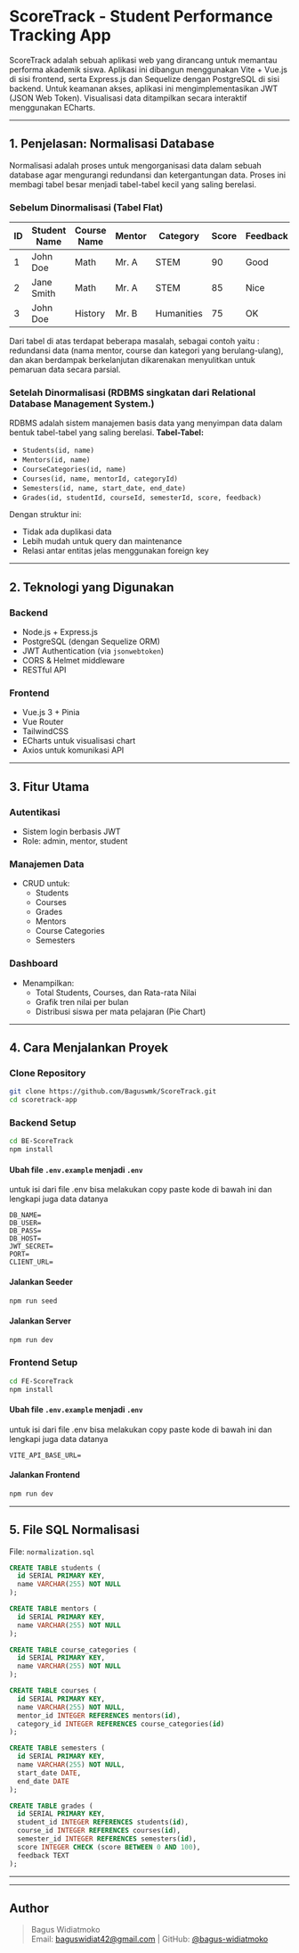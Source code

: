 
# ScoreTrack - Student Performance Tracking App

ScoreTrack adalah sebuah aplikasi web yang dirancang untuk memantau performa akademik siswa. Aplikasi ini dibangun menggunakan Vite + Vue.js di sisi frontend, serta Express.js dan Sequelize dengan PostgreSQL di sisi backend. Untuk keamanan akses, aplikasi ini mengimplementasikan JWT (JSON Web Token). Visualisasi data ditampilkan secara interaktif menggunakan ECharts.

---

##  1. Penjelasan: Normalisasi Database

Normalisasi adalah proses untuk mengorganisasi data dalam sebuah database agar mengurangi redundansi dan ketergantungan data. Proses ini membagi tabel besar menjadi tabel-tabel kecil yang saling berelasi.

### Sebelum Dinormalisasi (Tabel Flat)
| ID | Student Name | Course Name | Mentor | Category | Score | Feedback | Semester |
|----|--------------|-------------|--------|----------|-------|----------|----------|
| 1  | John Doe     | Math        | Mr. A  | STEM     | 90    | Good     | Ganjil   |
| 2  | Jane Smith   | Math        | Mr. A  | STEM     | 85    | Nice     | Ganjil   |
| 3  | John Doe     | History     | Mr. B  | Humanities | 75   | OK       | Genap    |

Dari tabel di atas terdapat beberapa masalah, sebagai contoh yaitu : redundansi data (nama mentor, course dan kategori yang berulang-ulang), dan akan berdampak berkelanjutan dikarenakan menyulitkan untuk pemaruan data secara parsial.

### Setelah Dinormalisasi (RDBMS singkatan dari Relational Database Management System.)
RDBMS adalah sistem manajemen basis data yang menyimpan data dalam bentuk tabel-tabel yang saling berelasi.
**Tabel-Tabel:**
- `Students(id, name)`
- `Mentors(id, name)`
- `CourseCategories(id, name)`
- `Courses(id, name, mentorId, categoryId)`
- `Semesters(id, name, start_date, end_date)`
- `Grades(id, studentId, courseId, semesterId, score, feedback)`

Dengan struktur ini:
- Tidak ada duplikasi data
- Lebih mudah untuk query dan maintenance
- Relasi antar entitas jelas menggunakan foreign key

---

## 2. Teknologi yang Digunakan

### Backend
- Node.js + Express.js
- PostgreSQL (dengan Sequelize ORM)
- JWT Authentication (via `jsonwebtoken`)
- CORS & Helmet middleware
- RESTful API

### Frontend
- Vue.js 3 + Pinia
- Vue Router
- TailwindCSS
- ECharts untuk visualisasi chart
- Axios untuk komunikasi API

---

## 3. Fitur Utama

###  Autentikasi
- Sistem login berbasis JWT
- Role: admin, mentor, student

### Manajemen Data
- CRUD untuk:
  - Students
  - Courses
  - Grades
  - Mentors
  - Course Categories
  - Semesters

### Dashboard
- Menampilkan:
  - Total Students, Courses, dan Rata-rata Nilai
  - Grafik tren nilai per bulan
  - Distribusi siswa per mata pelajaran (Pie Chart)

---

## 4. Cara Menjalankan Proyek

### Clone Repository
```bash
git clone https://github.com/Baguswmk/ScoreTrack.git
cd scoretrack-app
```

### Backend Setup
```bash
cd BE-ScoreTrack
npm install
```

#### Ubah file `.env.example` menjadi `.env`
untuk isi dari file .env bisa melakukan copy paste kode di bawah ini dan lengkapi juga data datanya
```env
DB_NAME=
DB_USER=
DB_PASS=
DB_HOST=
JWT_SECRET=
PORT=
CLIENT_URL=
```

#### Jalankan Seeder
```bash
npm run seed
```

#### Jalankan Server
```bash
npm run dev
```

### Frontend Setup
```bash
cd FE-ScoreTrack
npm install
```

#### Ubah file `.env.example` menjadi `.env`
untuk isi dari file .env bisa melakukan copy paste kode di bawah ini dan lengkapi juga data datanya
```env
VITE_API_BASE_URL=
```

#### Jalankan Frontend
```bash
npm run dev
```

---

## 5. File SQL Normalisasi

File: `normalization.sql`

```sql
CREATE TABLE students (
  id SERIAL PRIMARY KEY,
  name VARCHAR(255) NOT NULL
);

CREATE TABLE mentors (
  id SERIAL PRIMARY KEY,
  name VARCHAR(255) NOT NULL
);

CREATE TABLE course_categories (
  id SERIAL PRIMARY KEY,
  name VARCHAR(255) NOT NULL
);

CREATE TABLE courses (
  id SERIAL PRIMARY KEY,
  name VARCHAR(255) NOT NULL,
  mentor_id INTEGER REFERENCES mentors(id),
  category_id INTEGER REFERENCES course_categories(id)
);

CREATE TABLE semesters (
  id SERIAL PRIMARY KEY,
  name VARCHAR(255) NOT NULL,
  start_date DATE,
  end_date DATE
);

CREATE TABLE grades (
  id SERIAL PRIMARY KEY,
  student_id INTEGER REFERENCES students(id),
  course_id INTEGER REFERENCES courses(id),
  semester_id INTEGER REFERENCES semesters(id),
  score INTEGER CHECK (score BETWEEN 0 AND 100),
  feedback TEXT
);
```

---

---

## Author
> Bagus Widiatmoko  
> Email: baguswidiat42@gmail.com | GitHub: [@bagus-widiatmoko](https://github.com/bagus-widiatmoko)
